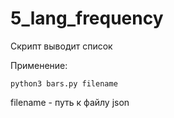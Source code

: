 # 5_lang_frequency

Скрипт выводит список

Применение:

```
python3 bars.py filename
```

filename - путь к файлу json